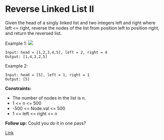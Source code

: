 # Reverse Linked List II

Given the head of a singly linked list and two integers left and right where left <= right, reverse the nodes of the
list from position left to position right, and return the reversed list.

Example 1:
![](https://assets.leetcode.com/uploads/2021/02/19/rev2ex2.jpg)

```
Input: head = [1,2,3,4,5], left = 2, right = 4
Output: [1,4,3,2,5]
```

Example 2:

```
Input: head = [5], left = 1, right = 1
Output: [5]
```

**Constraints:**

- The number of nodes in the list is n.
- 1 <= n <= 500
- -500 <= Node.val <= 500
- 1 <= left <= right <= n

**Follow up:** Could you do it in one pass?

[Link](https://leetcode.com/problems/reverse-linked-list-ii/)